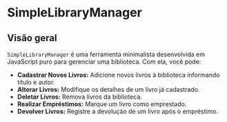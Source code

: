 # SimpleLibraryManager

## Visão geral

`SimpleLibraryManager` é uma ferramenta minimalista desenvolvida em JavaScript puro para gerenciar uma biblioteca. Com ela, você pode:

- **Cadastrar Novos Livros:** Adicione novos livros à biblioteca informando título e autor.
- **Alterar Livros:** Modifique os detalhes de um livro já cadastrado.
- **Deletar Livros:** Remova livros da biblioteca.
- **Realizar Empréstimos:** Marque um livro como emprestado.
- **Devolver Livros:** Registre a devolução de um livro após o empréstimo.
